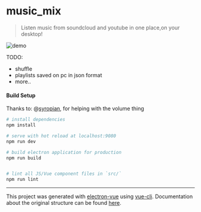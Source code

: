 # music_mix

> Listen music from soundcloud and youtube in one place,on your desktop!

![demo](https://i.imgur.com/0hSF3nN.gif)


TODO:
 - shuffle
 - playlists saved on pc in json format
 - more..
#### Build Setup

Thanks to:
@[syropian](https://github.com/syropian), for helping with the volume thing

``` bash
# install dependencies
npm install

# serve with hot reload at localhost:9080
npm run dev

# build electron application for production
npm run build


# lint all JS/Vue component files in `src/`
npm run lint

```

---

This project was generated with [electron-vue](https://github.com/SimulatedGREG/electron-vue) using [vue-cli](https://github.com/vuejs/vue-cli). Documentation about the original structure can be found [here](https://simulatedgreg.gitbooks.io/electron-vue/content/index.html).

